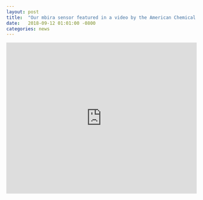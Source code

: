 ```yaml
---
layout: post
title:  "Our mbira sensor featured in a video by the American Chemical Society"
date:   2018-09-12 01:01:00 -0800
categories: news
---
```


<iframe width="100%" height="400" src="https://www.youtube.com/embed/8SjgtBGotpI" frameborder="0" allow="autoplay; encrypted-media" allowfullscreen></iframe>
&nbsp;
